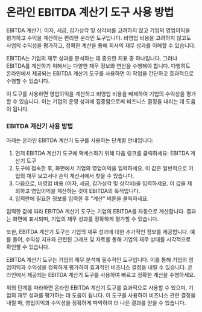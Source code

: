 온라인 EBITDA 계산기 도구 사용 방법
=======================

EBITDA 계산기: 이자, 세금, 감가상각 및 상각비를 고려하지 않고 기업의 영업이익을 평가하고 수익을 계산하는 편리한 온라인 도구입니다. 비영업 비용을 고려하지 않고도 사업의 수익성을 평가하고, 정확한 계산을 통해 회사의 재무 성과를 이해할 수 있습니다.

EBITDA는 기업의 재무 성과를 분석하는 데 중요한 지표 중 하나입니다. 그러나 EBITDA를 계산하기 위해서는 다양한 재무 정보와 연산을 수행해야 합니다. 다행히도 온라인에서 제공되는 EBITDA 계산기 도구를 사용하면 이 작업을 간단하고 효과적으로 수행할 수 있습니다.

이 도구를 사용하면 영업이익을 계산하고 비영업 비용을 배제하여 기업의 수익성을 평가할 수 있습니다. 이는 기업의 운영 성과에 집중함으로써 비즈니스 결정을 내리는 데 도움이 됩니다.

### EBITDA 계산기 사용 방법

아래는 온라인 EBITDA 계산기 도구를 사용하는 단계별 안내입니다:

1. 먼저 EBITDA 계산기 도구에 액세스하기 위해 다음 링크를 클릭하세요: EBITDA 계산기 도구
2. 도구에 접속한 후, 화면에서 기업의 영업이익을 입력하세요. 이 값은 일반적으로 기업의 재무 보고서나 손익 계산서에서 찾을 수 있습니다.
3. 다음으로, 비영업 비용 (이자, 세금, 감가상각 및 상각비)을 입력하세요. 이 값을 제외하고 영업이익을 계산하는 것이 EBITDA의 목적입니다.
4. 입력란에 필요한 정보를 입력한 후 "계산" 버튼을 클릭하세요.

입력한 값에 따라 EBITDA 계산기 도구는 기업의 EBITDA를 자동으로 계산합니다. 결과는 화면에 표시되며, 기업의 재무 성과를 정확하게 평가할 수 있습니다.

또한, EBITDA 계산기 도구는 기업의 재무 성과에 대한 추가적인 정보를 제공합니다. 예를 들어, 수익성 지표와 관련된 그래프 및 차트를 통해 기업의 재무 상태를 시각적으로 확인할 수 있습니다.

EBITDA 계산기 도구는 기업의 재무 분석에 필수적인 도구입니다. 이를 통해 기업의 영업이익과 수익성을 정확하게 평가하여 효과적인 비즈니스 결정을 내릴 수 있습니다. 온라인에서 제공되는 EBITDA 계산기 도구를 사용하여 빠르고 정확한 계산을 수행하세요.

위의 단계를 따라하면 온라인 EBITDA 계산기 도구를 효과적으로 사용할 수 있으며, 기업의 재무 성과를 평가하는 데 도움이 됩니다. 이 도구를 사용하여 비즈니스 관련 결정을 내릴 때, 영업이익과 수익성을 정확하게 파악하여 더 나은 결과를 얻을 수 있습니다.